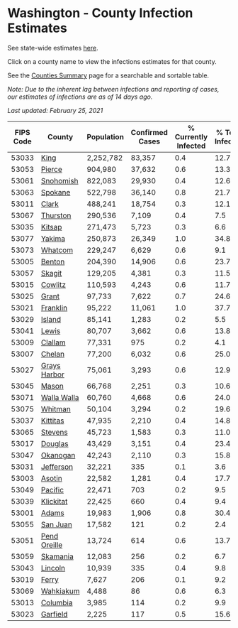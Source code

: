 # Washington - County Infection Estimates

See state-wide estimates [here](/infections/us-wa).

Click on a county name to view the infections estimates for that county.

See the [Counties Summary](/infections/summary-counties) page for a searchable and sortable table.

*Note: Due to the inherent lag between infections and reporting of cases, our estimates of infections are as of 14 days ago.*

*Last updated: February 25, 2021*

|   FIPS Code |                       County |   Population |   Confirmed Cases |   % Currently Infected |   % Total Infected |
|-------------|------------------------------|--------------|-------------------|------------------------|--------------------|
|       53033 |                 [King](king) |    2,252,782 |            83,357 |                    0.4 |               12.7 |
|       53053 |             [Pierce](pierce) |      904,980 |            37,632 |                    0.6 |               13.3 |
|       53061 |       [Snohomish](snohomish) |      822,083 |            29,930 |                    0.4 |               12.6 |
|       53063 |           [Spokane](spokane) |      522,798 |            36,140 |                    0.8 |               21.7 |
|       53011 |               [Clark](clark) |      488,241 |            18,754 |                    0.3 |               12.1 |
|       53067 |         [Thurston](thurston) |      290,536 |             7,109 |                    0.4 |                7.5 |
|       53035 |             [Kitsap](kitsap) |      271,473 |             5,723 |                    0.3 |                6.6 |
|       53077 |             [Yakima](yakima) |      250,873 |            26,349 |                    1.0 |               34.8 |
|       53073 |           [Whatcom](whatcom) |      229,247 |             6,629 |                    0.6 |                9.1 |
|       53005 |             [Benton](benton) |      204,390 |            14,906 |                    0.6 |               23.7 |
|       53057 |             [Skagit](skagit) |      129,205 |             4,381 |                    0.3 |               11.5 |
|       53015 |           [Cowlitz](cowlitz) |      110,593 |             4,243 |                    0.6 |               11.7 |
|       53025 |               [Grant](grant) |       97,733 |             7,622 |                    0.7 |               24.6 |
|       53021 |         [Franklin](franklin) |       95,222 |            11,061 |                    1.0 |               37.7 |
|       53029 |             [Island](island) |       85,141 |             1,283 |                    0.2 |                5.5 |
|       53041 |               [Lewis](lewis) |       80,707 |             3,662 |                    0.6 |               13.8 |
|       53009 |           [Clallam](clallam) |       77,331 |               975 |                    0.2 |                4.1 |
|       53007 |             [Chelan](chelan) |       77,200 |             6,032 |                    0.6 |               25.0 |
|       53027 | [Grays Harbor](grays-harbor) |       75,061 |             3,293 |                    0.6 |               12.9 |
|       53045 |               [Mason](mason) |       66,768 |             2,251 |                    0.3 |               10.6 |
|       53071 |   [Walla Walla](walla-walla) |       60,760 |             4,668 |                    0.6 |               24.0 |
|       53075 |           [Whitman](whitman) |       50,104 |             3,294 |                    0.2 |               19.6 |
|       53037 |         [Kittitas](kittitas) |       47,935 |             2,210 |                    0.4 |               14.8 |
|       53065 |           [Stevens](stevens) |       45,723 |             1,583 |                    0.3 |               11.0 |
|       53017 |           [Douglas](douglas) |       43,429 |             3,151 |                    0.4 |               23.4 |
|       53047 |         [Okanogan](okanogan) |       42,243 |             2,110 |                    0.3 |               15.8 |
|       53031 |       [Jefferson](jefferson) |       32,221 |               335 |                    0.1 |                3.6 |
|       53003 |             [Asotin](asotin) |       22,582 |             1,281 |                    0.4 |               17.7 |
|       53049 |           [Pacific](pacific) |       22,471 |               703 |                    0.2 |                9.5 |
|       53039 |       [Klickitat](klickitat) |       22,425 |               660 |                    0.4 |                9.4 |
|       53001 |               [Adams](adams) |       19,983 |             1,906 |                    0.8 |               30.4 |
|       53055 |         [San Juan](san-juan) |       17,582 |               121 |                    0.2 |                2.4 |
|       53051 | [Pend Oreille](pend-oreille) |       13,724 |               614 |                    0.6 |               13.7 |
|       53059 |         [Skamania](skamania) |       12,083 |               256 |                    0.2 |                6.7 |
|       53043 |           [Lincoln](lincoln) |       10,939 |               335 |                    0.4 |                9.8 |
|       53019 |               [Ferry](ferry) |        7,627 |               206 |                    0.1 |                9.2 |
|       53069 |       [Wahkiakum](wahkiakum) |        4,488 |                86 |                    0.6 |                6.3 |
|       53013 |         [Columbia](columbia) |        3,985 |               114 |                    0.2 |                9.9 |
|       53023 |         [Garfield](garfield) |        2,225 |               117 |                    0.5 |               15.6 |